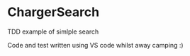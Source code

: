 # ChargerSearch
TDD example of simlple search

Code and test written using VS code whilst away camping :)
